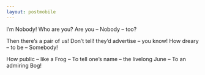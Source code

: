 ```yaml
---
layout: postmobile
---
```


I’m Nobody! Who are you?
Are you – Nobody – too?

Then there’s a pair of us!
Don’t tell! they’d advertise – you know!
How dreary – to be – Somebody!

How public – like a Frog –
To tell one’s name – the livelong June –
To an admiring Bog!
